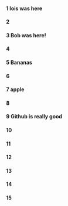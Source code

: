 #### 1 lois was here
#### 2
#### 3 Bob was here!
#### 4
#### 5 Bananas
#### 6
#### 7 apple
#### 8
#### 9 Github is really good
#### 10
#### 11
#### 12
#### 13
#### 14
#### 15
